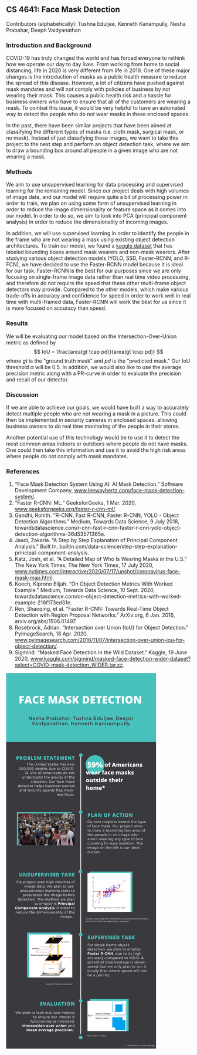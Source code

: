 ## CS 4641: Face Mask Detection

Contributors (alphabetically): Tushna Eduljee, Kenneth Kanampully, Nesha Prabahar, Deepti Vaidyanathan


### Introduction and Background

COVID-19 has truly changed the world and has forced everyone to rethink how we operate our day to day lives. From working from home to social distancing, life in 2020 is very different from life in 2019. One of these major changes is the introduction of masks as a public health measure to reduce the spread of this disease. However, a lot of citizens have pushed against mask mandates and will not comply with policies of business by not wearing their mask. This causes a public health risk and a hassle for business owners who have to ensure that all of the customers are wearing a mask. To combat this issue, it would be very helpful to have an automated way to detect the people who do not wear masks in these enclosed spaces.

In the past, there have been similar projects that have been aimed at classifying the different types of masks (i.e. cloth mask, surgical mask, or no mask). Instead of just classifying these images, we want to take this project to the next step and perform an object detection task, where we aim to draw a bounding box around all people in a given image who are not wearing a mask.

### Methods
We aim to use unsupervised learning for data processing and supervised learning for the remaining model. Since our project deals with high volumes of image data, and our model will require quite a bit of processing power in order to train, we plan on using some form of unsupervised learning in order to reduce the image dimensionality or feature space as it comes into our model. In order to do so, we aim to look into PCA (principal component analysis) in order to reduce the dimensionality of incoming images.

In addition, we will use supervised learning in order to identify the people in the frame who are not wearing a mask using existing object detection architectures. To train our model, we found a [kaggle dataset](https://www.kaggle.com/sigmind/masked-face-detection-wider-dataset?select=COVID-mask-detection_WIDER.tar.xz) that has labeled bounding boxes around mask wearers and non-mask wearers. After studying various object detection models (YOLO, SSD, Faster-RCNN, and R-FCN), we have decided to use the Faster-RCNN model because it is ideal for our task. Faster-RCNN is the best for our purposes since we are only focusing on single-frame image data rather than real time video processing, and therefore do not require the speed that these other multi-frame object detectors may provide. Compared to the other models, which make various trade-offs in accuracy and confidence for speed in order to work well in real time with multi-framed data, Faster-RCNN will work the best for us since it is more focused on accuracy than speed.

### Results
We will be evaluating our model based on the Intersection-Over-Union metric as defined by 
$$ 
IoU = \frac{area(gt \cap pd)}{area(gt \cup pd)}
$$
where $gt$ is the "ground truth mask" and $pd$ is the "predicted mask." Our IoU threshold $\alpha$ will be 0.5. In addition, we would also like to use the average precision metric along with a PR-curve in order to evaluate the precision and recall of our detector.

### Discussion
If we are able to achieve our goals, we would have built a way to accurately detect multiple people who are not wearing a mask in a picture. This could then be implemented in security cameras in enclosed spaces, allowing business owners to do real time monitoring of the people in their stores.

Another potential use of this technology would be to use it to detect the most common areas indoors or outdoors where people do not have masks. One could then take this information and use it to avoid the high risk areas where people do not comply with mask mandates.

### References
1. “Face Mask Detection System Using AI: AI Mask Detection.” Software Development Company, www.leewayhertz.com/face-mask-detection-system/. 
2. “Faster R-CNN: ML.” GeeksforGeeks, 1 Mar. 2020, www.geeksforgeeks.org/faster-r-cnn-ml/. 
3. Gandhi, Rohith. “R-CNN, Fast R-CNN, Faster R-CNN, YOLO - Object Detection Algorithms.” Medium, Towards Data Science, 9 July 2018, towardsdatascience.com/r-cnn-fast-r-cnn-faster-r-cnn-yolo-object-detection-algorithms-36d53571365e. 
4. Jaadi, Zakaria. “A Step by Step Explanation of Principal Component Analysis.” Built In, builtin.com/data-science/step-step-explanation-principal-component-analysis. 
5. Katz, Josh, et al. “A Detailed Map of Who Is Wearing Masks in the U.S.” The New York Times, The New York Times, 17 July 2020, www.nytimes.com/interactive/2020/07/17/upshot/coronavirus-face-mask-map.html. 
6. Koech, Kiprono Elijah. “On Object Detection Metrics With Worked Example.” Medium, Towards Data Science, 10 Sept. 2020, towardsdatascience.com/on-object-detection-metrics-with-worked-example-216f173ed31e. 
7. Ren, Shaoqing, et al. “Faster R-CNN: Towards Real-Time Object Detection with Region Proposal Networks.” ArXiv.org, 6 Jan. 2016, arxiv.org/abs/1506.01497. 
8. Rosebrock, Adrian. “Intersection over Union (IoU) for Object Detection.” PyImageSearch, 18 Apr. 2020, www.pyimagesearch.com/2016/11/07/intersection-over-union-iou-for-object-detection/. 
9. Sigmind. “Masked Face Detection In the Wild Dataset.” Kaggle, 19 June 2020, www.kaggle.com/sigmind/masked-face-detection-wider-dataset?select=COVID-mask-detection_WIDER.tar.xz. 

![Project Overview Infographic](infographic.png)

